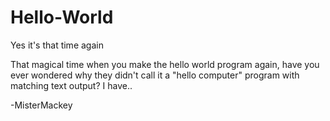 # Hello-World
Yes it's that time again

That magical time when you make the hello world program again, have you ever wondered why they didn't call it a "hello computer" program with matching text output? I have..

-MisterMackey

